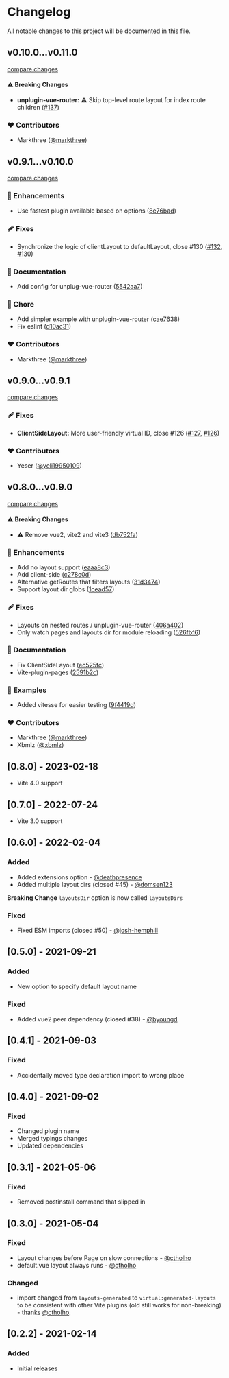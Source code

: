 # Changelog

All notable changes to this project will be documented in this file.

## v0.10.0...v0.11.0

[compare changes](https://github.com/johncampionjr/vite-plugin-vue-layouts/compare/v0.10.0...v0.11.0)


#### ⚠️ Breaking Changes

- **unplugin-vue-router:** ⚠️  Skip top-level route layout for index route children ([#137](https://github.com/johncampionjr/vite-plugin-vue-layouts/pull/137))

### ❤️ Contributors

- Markthree ([@markthree](http://github.com/markthree))

## v0.9.1...v0.10.0

[compare changes](https://github.com/johncampionjr/vite-plugin-vue-layouts/compare/v0.9.1...v0.10.0)

### 🚀 Enhancements

- Use fastest plugin available based on options ([8e76bad](https://github.com/johncampionjr/vite-plugin-vue-layouts/commit/8e76bad))

### 🩹 Fixes

- Synchronize the logic of clientLayout to defaultLayout, close #130 ([#132](https://github.com/johncampionjr/vite-plugin-vue-layouts/pull/132), [#130](https://github.com/johncampionjr/vite-plugin-vue-layouts/issues/130))

### 📖 Documentation

- Add config for unplug-vue-router ([5542aa7](https://github.com/johncampionjr/vite-plugin-vue-layouts/commit/5542aa7))

### 🏡 Chore

- Add simpler example with unplugin-vue-router ([cae7638](https://github.com/johncampionjr/vite-plugin-vue-layouts/commit/cae7638))
- Fix eslint ([d10ac31](https://github.com/johncampionjr/vite-plugin-vue-layouts/commit/d10ac31))

### ❤️ Contributors

- Markthree ([@markthree](http://github.com/markthree))

## v0.9.0...v0.9.1

[compare changes](https://github.com/johncampionjr/vite-plugin-vue-layouts/compare/699638bf817e1f93c32266af78efadd95b28c6e1...v0.9.1)

### 🩹 Fixes

- **ClientSideLayout:** More user-friendly virtual ID, close #126 ([#127](https://github.com/johncampionjr/vite-plugin-vue-layouts/pull/127), [#126](https://github.com/johncampionjr/vite-plugin-vue-layouts/issues/126))

### ❤️ Contributors

- Yeser ([@yeli19950109](http://github.com/yeli19950109))

## v0.8.0...v0.9.0

[compare changes](https://github.com/johncampionjr/vite-plugin-vue-layouts/compare/95a54f17859dbcb8444f29f6368d1517e581a075...v0.9.0)

#### ⚠️ Breaking Changes

- ⚠️  Remove vue2, vite2 and vite3 ([db752fa](https://github.com/johncampionjr/vite-plugin-vue-layouts/commit/db752fa))

### 🚀 Enhancements

- Add no layout support ([eaaa8c3](https://github.com/johncampionjr/vite-plugin-vue-layouts/commit/eaaa8c3))
- Add client-side ([c278c0d](https://github.com/johncampionjr/vite-plugin-vue-layouts/commit/c278c0d))
- Alternative getRoutes that filters layouts ([31d3474](https://github.com/johncampionjr/vite-plugin-vue-layouts/commit/31d3474))
- Support layout dir globs ([1cead57](https://github.com/johncampionjr/vite-plugin-vue-layouts/commit/1cead57))

### 🩹 Fixes

- Layouts on nested routes / unplugin-vue-router ([406a402](https://github.com/johncampionjr/vite-plugin-vue-layouts/commit/406a402))
- Only watch pages and layouts dir for module reloading ([526fbf6](https://github.com/johncampionjr/vite-plugin-vue-layouts/commit/526fbf6))

### 📖 Documentation

- Fix ClientSideLayout ([ec525fc](https://github.com/johncampionjr/vite-plugin-vue-layouts/commit/ec525fc))
- Vite-plugin-pages ([2591b2c](https://github.com/johncampionjr/vite-plugin-vue-layouts/commit/2591b2c))

### 🏀 Examples

- Added vitesse for easier testing ([9f4419d](https://github.com/johncampionjr/vite-plugin-vue-layouts/commit/9f4419d))

### ❤️ Contributors

- Markthree ([@markthree](http://github.com/markthree))
- Xbmlz ([@xbmlz](http://github.com/xbmlz))

## [0.8.0] - 2023-02-18

- Vite 4.0 support

## [0.7.0] - 2022-07-24

- Vite 3.0 support

## [0.6.0] - 2022-02-04

### Added

- Added extensions option - [@deathpresence](https://github.com/deathpresence)
- Added multiple layout dirs (closed #45) - [@domsen123](https://github.com/domsen123)

**Breaking Change**
`layoutsDir` option is now called `layoutsDirs`

### Fixed

- Fixed ESM imports (closed #50) - [@josh-hemphill](https://github.com/josh-hemphill)

## [0.5.0] - 2021-09-21

### Added

- New option to specify default layout name

### Fixed

- Added vue2 peer dependency (closed #38) - [@byoungd](https://github.com/byoungd)

## [0.4.1] - 2021-09-03

### Fixed

- Accidentally moved type declaration import to wrong place

## [0.4.0] - 2021-09-02

### Fixed

- Changed plugin name
- Merged typings changes
- Updated dependencies

## [0.3.1] - 2021-05-06

### Fixed

- Removed postinstall command that slipped in

## [0.3.0] - 2021-05-04

### Fixed

- Layout changes before Page on slow connections - [@ctholho](https://github.com/ctholho)
- default.vue layout always runs - [@ctholho](https://github.com/ctholho)

### Changed

- import changed from `layouts-generated` to `virtual:generated-layouts` to be consistent with other Vite plugins (old still works for non-breaking) - thanks [@ctholho](https://github.com/ctholho).

## [0.2.2] - 2021-02-14

### Added

- Initial releases
